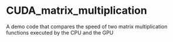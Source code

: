# CUDA_matrix_multiplication
A demo code that compares the speed of two matrix multiplication functions executed by the CPU and the GPU
